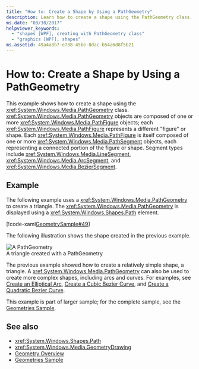 ```yaml
---
title: "How to: Create a Shape by Using a PathGeometry"
description: Learn how to create a shape using the PathGeometry class. PathGeometry objects are composed of one or more PathFigure objects; each PathFigure represents a different shape.
ms.date: "03/30/2017"
helpviewer_keywords: 
  - "shapes [WPF], creating with PathGeometry class"
  - "graphics [WPF], shapes"
ms.assetid: 49a4a8b7-e738-45be-8dac-b54a6d8f5b21
---
```

# How to: Create a Shape by Using a PathGeometry
This example shows how to create a shape using the <xref:System.Windows.Media.PathGeometry> class. <xref:System.Windows.Media.PathGeometry> objects are composed of one or more <xref:System.Windows.Media.PathFigure> objects; each <xref:System.Windows.Media.PathFigure> represents a different "figure" or shape. Each <xref:System.Windows.Media.PathFigure> is itself composed of one or more <xref:System.Windows.Media.PathSegment> objects, each representing a connected portion of the figure or shape. Segment types include <xref:System.Windows.Media.LineSegment>, <xref:System.Windows.Media.ArcSegment>, and <xref:System.Windows.Media.BezierSegment>.  
  
## Example  
 The following example uses a <xref:System.Windows.Media.PathGeometry> to create a triangle. The  <xref:System.Windows.Media.PathGeometry> is displayed using a <xref:System.Windows.Shapes.Path> element.  
  
 [!code-xaml[GeometrySample#49](~/samples/snippets/csharp/VS_Snippets_Wpf/GeometrySample/CS/pathgeometryexample.xaml#49)]  
  
 The following illustration shows the shape created in the previous example.  
  
 ![A PathGeometry](./media/wcpsdk-graphicsmm-pathgeometry-triangle.gif "wcpsdk_graphicsmm_pathgeometry_triangle")  
A triangle created with a PathGeometry  
  
 The previous example showed how to create a relatively simple shape, a triangle. A <xref:System.Windows.Media.PathGeometry> can also be used to create more complex shapes, including arcs and curves. For examples, see [Create an Elliptical Arc](how-to-create-an-elliptical-arc.md), [Create a Cubic Bezier Curve](how-to-create-a-cubic-bezier-curve.md), and [Create a Quadratic Bezier Curve](how-to-create-a-quadratic-bezier-curve.md).  
  
 This example is part of larger sample; for the complete sample, see the [Geometries Sample](https://github.com/Microsoft/WPF-Samples/tree/master/Graphics/Geometry).  
  
## See also

- <xref:System.Windows.Shapes.Path>
- <xref:System.Windows.Media.GeometryDrawing>
- [Geometry Overview](geometry-overview.md)
- [Geometries Sample](https://github.com/Microsoft/WPF-Samples/tree/master/Graphics/Geometry)
